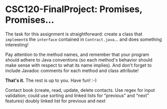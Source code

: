 # CSC120-FinalProject: Promises, Promises...

The task for this assignment is straightforward: create a class that `implement`s the `interface` contained in `Contract.java`... and does something interesting!

Pay attention to the method names, and remember that your program should adhere to Java conventions (so each method's behavior should make sense with respect to what its name implies). And don't forget to include Javadoc comments for each method and class attribute!

**That's it.** The rest is up to you. Have fun! :-)

Contact book (create, read, update, delete contacts. Use regex for input validation; could use sorting and linked lists for “previous” and “next” features)
doubly linked list for previous and next